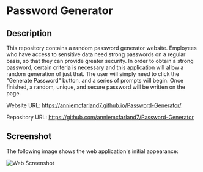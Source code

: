 # Password Generator

## Description 

This repository contains a random password generator website. Employees who have access to sensitive data need strong passwords on a regular basis, so that they can provide greater security. In order to obtain a strong password, certain criteria is necessary and this application will allow a random generation of just that. The user will simply need to click the "Generate Password" button, and a series of prompts will begin. Once finished, a random, unique, and secure password will be written on the page.

Website URL: https://anniemcfarland7.github.io/Password-Generator/

Repository URL: https://github.com/anniemcfarland7/Password-Generator

## Screenshot 

The following image shows the web application's initial appearance:

![Web Screenshot](screenshot.png)

